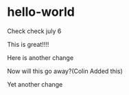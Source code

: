 # hello-world
Check check july 6

This is great!!!!

Here is another change

Now will this go away?(Colin Added this)

Yet another change

